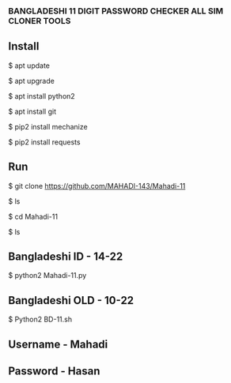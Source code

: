 ### BANGLADESHI 11 DIGIT PASSWORD CHECKER ALL SIM CLONER TOOLS
## Install
$ apt update

$ apt upgrade

$ apt install python2

$ apt install git

$ pip2 install mechanize

$ pip2 install requests

## Run

$ git clone https://github.com/MAHADI-143/Mahadi-11

$ ls

$ cd Mahadi-11

$ ls

## Bangladeshi ID - 14-22

$ python2 Mahadi-11.py

## Bangladeshi OLD - 10-22

$ Python2 BD-11.sh

## Username - Mahadi

## Password - Hasan
